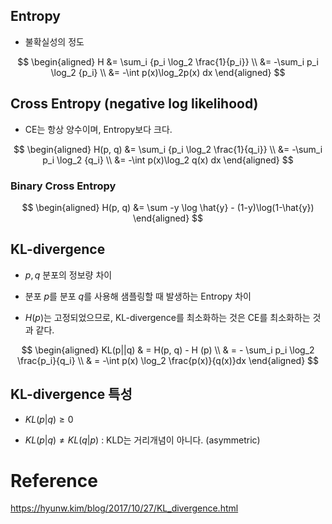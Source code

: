 ## Entropy
- 불확실성의 정도

$$
\begin{aligned}
H &= \sum_i {p_i \log_2 \frac{1}{p_i}} \\
  &= -\sum_i p_i \log_2 {p_i} \\
  &= -\int p(x)\log_2p(x) dx
\end{aligned}
$$

## Cross Entropy (negative log likelihood)
- CE는 항상 양수이며, Entropy보다 크다.
  
$$
\begin{aligned}
H(p, q) &= \sum_i {p_i \log_2 \frac{1}{q_i}} \\
  &= -\sum_i p_i \log_2 {q_i} \\ 
  &= -\int p(x)\log_2 q(x) dx
\end{aligned}
$$

### Binary Cross Entropy
$$
\begin{aligned}
H(p, q) &= \sum -y \log \hat{y} - (1-y)\log(1-\hat{y})
\end{aligned}
$$

## KL-divergence

- $p,q$ 분포의 정보량 차이

- 분포 $p$를 분포 $q$를 사용해 샘플링할 때 발생하는 Entropy 차이

- $H(p)$는 고정되었으므로, KL-divergence를 최소화하는 것은 CE를 최소화하는 것과 같다.

$$
\begin{aligned}
KL(p||q) & = H(p, q) - H (p) \\
 & = - \sum_i p_i \log_2 \frac{p_i}{q_i} \\
 & = -\int p(x) \log_2 \frac{p(x)}{q(x)}dx
\end{aligned}
$$

## KL-divergence 특성

- $KL(p|q) \ge 0$

- $KL(p|q) \neq KL(q|p)$ : KLD는 거리개념이 아니다. (asymmetric)

# Reference 

https://hyunw.kim/blog/2017/10/27/KL_divergence.html